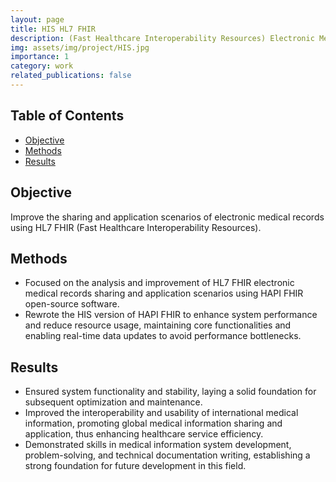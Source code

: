 ```yaml
---
layout: page
title: HIS HL7 FHIR
description: (Fast Healthcare Interoperability Resources) Electronic Medical Record Information
img: assets/img/project/HIS.jpg
importance: 1
category: work
related_publications: false
---
```


## Table of Contents

- [Objective](#objective)
- [Methods](#methods)
- [Results](#results)

## Objective

Improve the sharing and application scenarios of electronic medical records using HL7 FHIR (Fast Healthcare Interoperability Resources).

## Methods

- Focused on the analysis and improvement of HL7 FHIR electronic medical records sharing and application scenarios using HAPI FHIR open-source software.
- Rewrote the HIS version of HAPI FHIR to enhance system performance and reduce resource usage, maintaining core
  functionalities and enabling real-time data updates to avoid performance bottlenecks.

## Results

- Ensured system functionality and stability, laying a solid foundation for subsequent optimization and maintenance.
- Improved the interoperability and usability of international medical information, promoting global medical information sharing and application, thus enhancing healthcare service efficiency.
- Demonstrated skills in medical information system development, problem-solving, and technical documentation writing, establishing a strong foundation for future development in this field.
